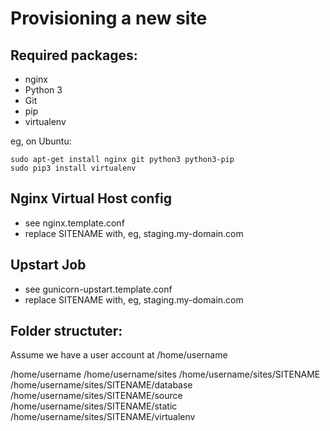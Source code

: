 Provisioning a new site
=======================

## Required packages:

* nginx
* Python 3
* Git
* pip
* virtualenv

eg, on Ubuntu:

	sudo apt-get install nginx git python3 python3-pip
	sudo pip3 install virtualenv

## Nginx Virtual Host config

* see nginx.template.conf
* replace SITENAME with, eg, staging.my-domain.com

## Upstart Job

* see gunicorn-upstart.template.conf
* replace SITENAME with, eg, staging.my-domain.com

## Folder structuter:
Assume we have a user account at /home/username

/home/username
/home/username/sites
/home/username/sites/SITENAME
/home/username/sites/SITENAME/database
/home/username/sites/SITENAME/source
/home/username/sites/SITENAME/static
/home/username/sites/SITENAME/virtualenv
